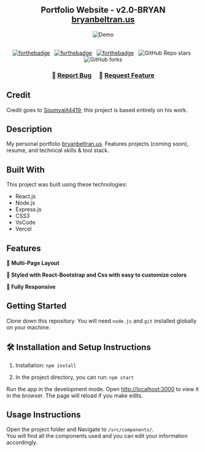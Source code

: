 <h2 align="center">
  Portfolio Website - v2.0-BRYAN<br/>
  <a href="https://bryanbeltran.us/" target="_blank">bryanbeltran.us</a>
</h2>
<div align="center">
  <img alt="Demo" src="./Images/readme-img1.png" />
</div>

<br/>

<center>

[![forthebadge](https://forthebadge.com/images/badges/built-with-love.svg)](https://forthebadge.com) &nbsp;
[![forthebadge](https://forthebadge.com/images/badges/made-with-javascript.svg)](https://forthebadge.com) &nbsp;
[![forthebadge](https://forthebadge.com/images/badges/open-source.svg)](https://forthebadge.com) &nbsp;
![GitHub Repo stars](https://img.shields.io/github/stars/bryanbeltran/Portfolio?color=red&logo=github&style=for-the-badge) &nbsp;
![GitHub forks](https://img.shields.io/github/forks/bryanbeltran/Portfolio?color=red&logo=github&style=for-the-badge)

</center>

<h3 align="center">
    🔹
    <a href="https://github.com/bryanbeltran/Portfolio/issues">Report Bug</a> &nbsp; &nbsp;
    🔹
    <a href="https://github.com/bryanbeltran/Portfolio/issues">Request Feature</a>
</h3>

## Credit
Credit goes to [Soumyajit4419](https://github.com/soumyajit4419/Portfolio); this project is based entirely on his work.

## Description
My personal portfolio <a href="https://bryanbeltran.us/" target ="_blank">bryanbeltran.us</a>. Features projects (coming soon), resume, and technical skills & tool stack.

## Built With

This project was built using these technologies:

- React.js
- Node.js
- Express.js
- CSS3
- VsCode
- Vercel

## Features

**📖 Multi-Page Layout**

**🎨 Styled with React-Bootstrap and Css with easy to customize colors**

**📱 Fully Responsive**

## Getting Started

Clone down this repository. You will need `node.js` and `git` installed globally on your machine.

## 🛠 Installation and Setup Instructions

1. Installation: `npm install`

2. In the project directory, you can run: `npm start`

Run the app in the development mode.
Open [http://localhost:3000](http://localhost:3000) to view it in the browser.
The page will reload if you make edits.

## Usage Instructions

Open the project folder and Navigate to `/src/components/`. <br/>
You will find all the components used and you can edit your information accordingly.